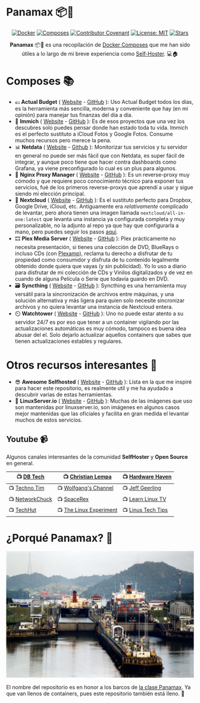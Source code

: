 <!--
SPDX-FileCopyrightText: 2024 Pablo Portas López

SPDX-License-Identifier: MIT
-->

# Panamax 📦🚢

<div align="center">

[![Docker](https://img.shields.io/badge/Docker-2496ED.svg?logo=docker&logoColor=white)](https://www.docker.com/)
[![Composes](https://img.shields.io/badge/Composes-8-2496ED.svg?logo=docker&logoColor=white)](./composes)
[![Contributor Covenant](https://img.shields.io/badge/Contributor%20Covenant-2.1-4baaaa.svg)](./CODE_OF_CONDUCT.md)
[![License: MIT](https://img.shields.io/badge/License-MIT-blue.svg)](./LICENSE)
[![Stars](https://img.shields.io/github/stars/TeenBiscuits/Panamax.svg)](https://github.com/TeenBiscuits/Panamax)

**Panamax** 📦🚢 es una recopilación de [Docker Composes](https://docs.docker.com/compose/) que me han sido útiles a lo largo
de mi breve experiencia como [Self-Hoster](https://es.wikipedia.org/wiki/Self-hosting). 💻🏠

</div>


# Composes 📚

- 💶 **Actual Budget** ( [Website](https://actualbudget.org/) - [GitHub](https://github.com/actualbudget/actual-server) ): Uso Actual Budget todos los días, es la herramienta más sencilla, moderna y conveniente que hay (en mi opinión) para manejar tus finanzas del día a día.
- 📸 **Immich** ( [Website](https://immich.app/) - [GitHub](https://github.com/immich-app/immich) ): Es de esos proyectos que una vez los descubres solo puedes pensar donde han estado toda tu vida. Immich es el perfecto sustituto a iCloud Fotos y Google Fotos. Consume muchos recursos pero merece la pena.
- 📊 **Netdata** ( [Website](https://www.netdata.cloud/) - [Github](https://github.com/netdata/netdata) ): Monitorizar tus servicios y tu servidor en general no puede ser más fácil que con Netdata, es super fácil de integrar, y aunque poco tiene que hacer contra dashboards como Grafana, ya viene preconfigurado lo cual es un plus para algunos. 
- 🔐 **Nginx Proxy Manager** ( [Website](https://nginxproxymanager.com/) - [GitHub](https://github.com/NginxProxyManager/nginx-proxy-manager) ): Es un reverse-proxy muy cómodo y que requiere poco conocimiento técnico para exponer tus servicios, fué de los primeros reverse-proxys que aprendí a usar y sigue siendo mi elección principal.
- 💾 **Nextcloud** ( [Website](https://nextcloud.com/es/) - [GitHub](https://github.com/nextcloud/server) ): Es el sustituto perfecto para Dropbox, Google Drive, iCloud, etc. Antiguamente era _relativamente_ complicado de levantar, pero ahora tienen una imagen llamada ```nextcloud/all-in-one:latest``` que levanta una instancia ya configurada completa y muy personalizable, no la adjunto al repo ya que hay que configurarla a mano, pero puedes seguir los pasos [aquí](https://github.com/nextcloud/all-in-one).
- 🎞️ **Plex Media Server** ( [Website](https://www.plex.tv/es/) - [GitHub](https://github.com/plexinc/pms-docker) ): Plex prácticamente no necesita presentación, si tienes una colección de DVD, BlueRays o incluso CDs (con [Plexamp](https://www.plex.tv/es/plexamp/)), reclama tu derecho a disfrutar de tu propiedad como consumidor y disfruta de tu contenido legalmente obtenido donde quiera que vayas (y sin publicidad). Yo lo uso a diario para disfrutar de mi colección de CDs y Vinilos digitalizados y de vez en cuando de alguna Película o Serie que todavía guardo en DVD.
- 🗃️ **Syncthing** ( [Website](https://syncthing.net/) - [GitHub](https://github.com/syncthing/syncthing) ): Syncthing es una herramienta muy versátil para la sincronización de archivos entre máquinas, y una solución alternativa y más ligera para quien solo necesite sincronizar archivos y no quiera levantar una instancia de Nextcloud entera.
- ⏲️ **Watchtower** ( [Website](https://containrrr.dev/watchtower/) - [GitHub](https://github.com/containrrr/watchtower/) ): Uno no puede estar atento a su servidor 24/7 es por eso que tener a un container vigilando por las actualizaciones automáticas es muy cómodo, tampoco es buena idea abusar del el. Solo dejarlo actualizar aquellos containers que sabes que tienen actualizaciones estables y regulares.

# Otros recursos interesantes 🧐

- 😎 **Awesome Selfhosted** ( [Website](https://awesome-selfhosted.net/#software) - [GitHub](https://github.com/awesome-selfhosted/awesome-selfhosted) ): Lista en la que me inspiré para hacer este repositorio, es realmente util y me ha ayudado a descubrir varias de estas herramientas.
- 🐧 **LinuxServer.io** ( [Website](https://www.linuxserver.io/) - [GitHub](https://github.com/linuxserver) ): Muchas de las imágenes que uso son mantenidas por linuxserver.io, son imágenes en algunos casos mejor mantenidas que las oficiales y facilita en gran medida el levantar muchos de estos servicios.

## Youtube 📹

Algunos canales interesantes de la comunidad **SelfHoster** y **Open Source** en general.

<div align="center">

| 📺 [DB Tech](https://www.youtube.com/@DBTechYT) | 📺 [Christian Lempa](https://www.youtube.com/@christianlempa) | 📺 [Hardware Haven](https://www.youtube.com/@HardwareHaven) |
|---|---|---|
| 📺 [Techno Tim](https://www.youtube.com/@TechnoTim) | 📺 [Wolfgang's Channel](https://www.youtube.com/@WolfgangsChannel) | 📺 [Jeff Geerling](https://www.youtube.com/@JeffGeerling) |
| 📺 [NetworkChuck](https://www.youtube.com/@NetworkChuck) | 📺 [SpaceRex](https://www.youtube.com/@SpaceRexWill) | 📺 [Learn Linux TV](https://www.youtube.com/@LearnLinuxTV) |
| 📺 [TechHut](https://www.youtube.com/@TechHut) | 📺 [The Linux Experiment](https://www.youtube.com/@TheLinuxEXP) | 📺 [Linus Tech Tips](https://www.youtube.com/@LinusTechTips) |

</div>

# ¿Porqué Panamax? 🚢

![Un_Panamax](UnPanamax.png)

El nombre del repositorio es en honor a los barcos de [la clase Panamax](https://es.wikipedia.org/wiki/Panamax). Ya que
van llenos de containers, pues este repositorio también está lleno. 🚢
